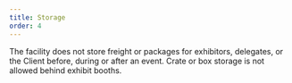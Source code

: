 ```yaml
---
title: Storage
order: 4
---
```


The facility does not store freight or packages for exhibitors, delegates, or the Client before, during or after an event. Crate or box storage is not allowed behind exhibit booths.
